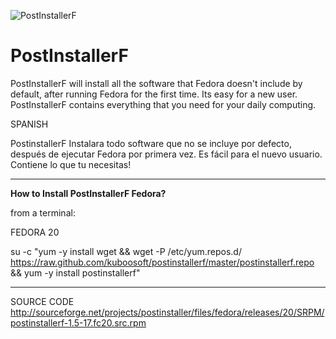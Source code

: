 ![PostInstallerF](http://s11.postimg.org/jlu00vccz/postintallerf3.png "https://sourceforge.net/projects/postinstaller/")


PostInstallerF
==============

PostInstallerF will install all the software that Fedora doesn't include by default, after running Fedora for the first time. Its easy for a new user. PostInstallerF contains everything that you need for your daily computing. 


SPANISH

PostinstallerF Instalara todo software que no se incluye por defecto, después de ejecutar Fedora por primera vez. Es fácil para el nuevo usuario. Contiene lo que tu necesitas!

----------------------------------------------------
**How to Install PostInstallerF Fedora?**

from a terminal:


FEDORA 20

su -c "yum -y install wget && wget -P /etc/yum.repos.d/ https://raw.github.com/kuboosoft/postinstallerf/master/postinstallerf.repo && yum -y install postinstallerf"


----------------------------------------------------
SOURCE CODE
http://sourceforge.net/projects/postinstaller/files/fedora/releases/20/SRPM/postinstallerf-1.5-17.fc20.src.rpm

